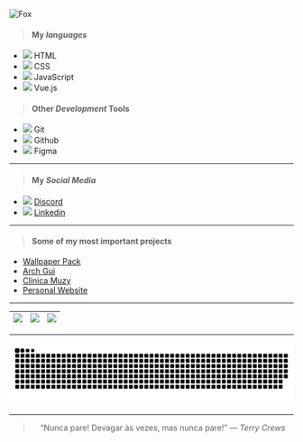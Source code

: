 ![Fox](https://images.unsplash.com/photo-1571775300229-7e84bff45eae?ixlib=rb-1.2.1&ixid=MnwxMjA3fDB8MHxwaG90by1wYWdlfHx8fGVufDB8fHx8&auto=format&fit=crop&w=870&q=80)

> #### My *languages*
 - <img src='https://cdn.jsdelivr.net/gh/devicons/devicon/icons/html5/html5-plain.svg' width=16 /> HTML
 - <img src='https://cdn.jsdelivr.net/gh/devicons/devicon/icons/css3/css3-plain.svg' width=16 /> CSS
 - <img src='https://cdn.jsdelivr.net/gh/devicons/devicon/icons/javascript/javascript-plain.svg' width=16 /> JavaScript
 - <img src='https://cdn.jsdelivr.net/gh/devicons/devicon/icons/vuejs/vuejs-original.svg' width=16 /> Vue.js

> #### Other *Development* Tools
 - <img src='https://cdn.jsdelivr.net/gh/devicons/devicon/icons/git/git-original.svg' width=16 /> Git
 - <img src='https://cdn.jsdelivr.net/gh/devicons/devicon/icons/github/github-original.svg' width=16 /> Github
 - <img src='https://cdn.jsdelivr.net/gh/devicons/devicon/icons/figma/figma-original.svg' width=16 />  Figma
___ 

> #### My *Social Media*
 - <img src='https://seeklogo.com//images/D/discord-logo-134E148657-seeklogo.com.png' width=16 /> [Discord](https://discord.com/channels/@me/690249250067841031)
 - <img src='https://cdn.jsdelivr.net/gh/devicons/devicon/icons/linkedin/linkedin-original.svg' width=16 /> [Linkedin](https://www.linkedin.com/in/kaikselhorst/)

___

> #### Some of my most important projects
 - [Wallpaper Pack](https://github.com/KaikSelhorst/Wallpaper)
 - [Arch Gui](https://github.com/KaikSelhorst/Arch-Gui)
 - [Clinica Muzy](https://muzy.vercel.app/)
 - [Personal Website](https://koorst.vercel.app/)
___

| ![](http://github-profile-summary-cards.vercel.app/api/cards/stats?username=KaikSelhorst&theme=tokyonight) | ![](http://github-profile-summary-cards.vercel.app/api/cards/repos-per-language?username=KaikSelhorst&hide=Html&theme=tokyonight) | ![](http://github-profile-summary-cards.vercel.app/api/cards/most-commit-language?username=KaikSelhorst&theme=tokyonight) |
| :-: | :-: | :-: |

___

<div align="center">

  ![Snake animation](https://github.com/KaikSelhorst/KaikSelhorst/blob/output/github-contribution-grid-snake.svg)

</div>

___
<div align="center">
  
  > “Nunca pare! Devagar às vezes, mas nunca pare!” — *Terry Crews*
  
</div>
